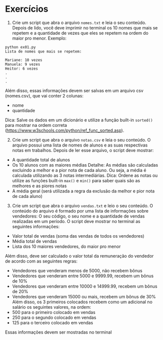 # Exercícios

1. Crie um script que abra o arquivo `nomes.txt` e leia o seu conteúdo. Depois de lido, você deve imprimir no terminal os 10 nomes que mais se repetem e a quantidade de vezes que eles se repetem na ordem do maior pro menor. Exemplo:
```
python ex01.py
Lista de nomes que mais se repetem:

Mariane: 10 vezes
Manuela: 9 vezes
Heitor: 6 vezes
.
.
.
```

Além disso, essas informações devem ser salvas em um arquivo csv (nomes.csv), que vai conter 2 colunas:
* nome
* quantidade

Dica: Salve os dados em um dicionário e utilize a função built-in `sorted()` para mostrar na ordem correta (https://www.w3schools.com/python/ref_func_sorted.asp).

2. Crie um script que abra o arquivo `notas.csv` e leia o seu conteúdo. O arquivo possui uma lista de nomes de alunos e as suas respectivas notas em trabalhos. Depois de ler esse arquivo, o script deve mostrar:
* A quantidade total de alunos
* Os 10 alunos com as maiores médias
Detalhe: As médias são calculadas excluindo a melhor e a pior nota de cada aluno. Ou seja, a média é calculada utilizando as 3 notas intermediárias.
Dica: Ordene as notas ou utilize as funções built-in `max()` e `min()` para saber quais são as melhores e as piores notas
* A média geral (será utilizada a regra da exclusão da melhor e pior nota de cada aluno)

3. Crie um script que abra o arquivo `vendas.txt` e leio o seu conteúdo. O conteúdo do arquivo é formado por uma lista de informações sobre vendedores: O seu código, o seu nome e a quantidade de vendas realizadas em um período. O script deve mostrar no terminal as seguintes informações:
* Valor total de vendas (soma das vendas de todos os vendedores)
* Média total de vendas
* Lista dos 10 maiores vendedores, do maior pro menor

Além disso, deve ser calculado o valor total da remuneração do vendedor de acordo com as seguintes regras:
* Vendedores que venderam menos de 5000, não recebem bônus
* Vendedores que venderam entre 5000 e 9999.99, recebem um bônus de 10%
* Vendedores que venderam entre 10000 e 14999.99, recebem um bônus de 20%
* Vendedores que venderam 15000 ou mais, recebem um bônus de 30%
Além disso, os 3 primeiros colocados recebem como um adicional no salário os seguintes valores, na ordem:
* 500 para o primeiro colocado em vendas
* 250 para o segundo colocado em vendas
* 125 para o terceiro colocado em vendas

Essas informações devem ser mostradas no terminal